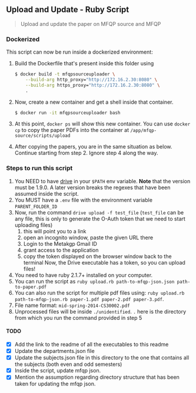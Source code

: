 ## Upload and Update - Ruby Script

> Upload and update the paper on MFQP source and MFQP

### Dockerized

This script can now be run inside a dockerized environment:

1. Build the Dockerfile that's present inside this folder using

    ```sh
    $ docker build -t mfqpsourceuploader \
        --build-arg http_proxy="http://172.16.2.30:8080" \
        --build-arg https_proxy="http://172.16.2.30:8080" \
        .
    ```

2. Now, create a new container and get a shell inside that container.

    ```sh
    $ docker run -it mfqpsourceuploader bash
    ```

3. At this point, `docker ps` will show this new container. You can use `docker
   cp` to copy the paper PDFs into the container at
   `/app/mfqp-source/scripts/upload`

4. After copying the papers, you are in the same situation as below. Continue
   starting from step 2. Ignore step 4 along the way.

### Steps to run this script

1. You NEED to have [drive](https://github.com/prasmussen/gdrive/blob/3c7e4127ab7722146ab688dbe0c39e73d8a08b8b/README.md#downloads) in your
`$PATH` env variable. **Note** that the version must be 1.9.0. A later version breaks the regexes that have been assumed inside the script.
2. You MUST have a `.env` file with the environment variable `PARENT_FOLDER_ID`
3. Now, run the command `drive upload -f test_file` (`test_file` can be any
   file, this is only to generate the O-Auth token that we need to start
   uploading files)
    1. this will point you to a link
    2. open an incognito window, paste the given URL there
    3. Login to the Metakgp Gmail ID
    4. grant access to the application
    5. copy the token displayed on the browser window back to the terminal
  Now, the Drive executable has a token, so you can upload files!
4. You need to have ruby 2.1.7+ installed on your computer.
5. You can run the script as `ruby upload.rb path-to-mfqp-json.json path-to-paper.pdf`
6. You can also run the script for multiple pdf files using: `ruby upload.rb path-to-mfqp-json.rb paper-1.pdf paper-2.pdf paper-3.pdf`.
7. File name format: `mid-spring-2014-CS30002.pdf`
8. Unprocessed files will be inside `./unidentified`. `.` here is the directory
   from which you run the command provided in step 5

#### TODO

- [x] Add the link to the readme of all the executables to this readme
- [x] Update the departments.json file
- [x] Update the subjects.json file in this directory to the one that contains
all the subjects (both even and odd semesters)
- [x] Inside the script, update mfqp json.
- [x] Mention the assumption regarding directory structure that has been taken
for updating the mfqp json.

